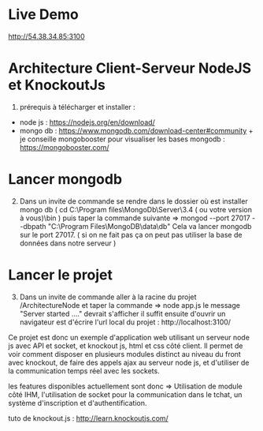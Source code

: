 # Live Demo 
http://54.38.34.85:3100

# Architecture Client-Serveur NodeJS et KnockoutJs

1) prérequis à télécharger et installer : 
- node js : https://nodejs.org/en/download/ 
- mongo db : https://www.mongodb.com/download-center#community  + je conseille mongobooster pour visualiser les bases mongodb : https://mongobooster.com/ 


# Lancer mongodb 
2) Dans un invite de commande se rendre dans le dossier où est installer mongo db ( cd C:\Program files\MongoDb\Server\3.4 ( ou votre version à vous)\bin ) puis taper la commande suivante => mongod --port 27017 --dbpath "C:\Program Files\MongoDB\data\db"
Cela va lancer mongodb sur le port 27017. ( si on ne fait pas ça on peut pas utiliser la base de données dans notre serveur ) 


# Lancer le projet
3) Dans un invite de commande aller à la racine du projet /ArchitectureNode  et taper la commande => node app.js
le message "Server started ...." devrait s'afficher 
il suffit ensuite d'ouvrir un navigateur est d'écrire l'url local du projet : http://localhost:3100/ 




Ce projet est donc un exemple d'application web utilisant un serveur node js avec API et socket, et knockout js, html et css côté client. 
Il permet de voir comment disposer en plusieurs modules distinct au niveau du front avec knockout, de faire des appels ajax au serveur node js, et d'utiliser de la communication temps réel avec les sockets. 


les features disponibles actuellement sont donc => Utilisation de module côté IHM, l'utilisation de socket pour la communication dans le tchat, un système d'inscription et d'authentification.



tuto de knockout.js : http://learn.knockoutjs.com/ 
